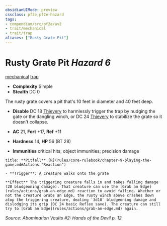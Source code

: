 ```yaml
---
obsidianUIMode: preview
cssclass: pf2e,pf2e-hazard
tags:
- compendium/src/pf2e/av2
- trait/mechanical
- trait/trap
aliases: ["Rusty Grate Pit"]
---
```

# Rusty Grate Pit *Hazard 6*  
[mechanical](mechanical.md "Mechanical Hazard Trait")  [trap](trap.md "Trap Hazard Trait")  

- **Complexity** Simple
- **Stealth** DC 0  

The rusty grate covers a pit that's 10 feet in diameter and 40 feet deep.

- **Disable** DC 18 [Thievery](skills.md#Thievery) to harmlessly trigger the trap by nudging the gate or the dangling winch, or DC 24 [Thievery](skills.md#Thievery) to stabilize the grate so it doesn't collapse.  

- **AC** 21, **Fort** +17, **Ref** +11
- **Hardness** 14, **HP** 56 (BT 28)
- **Immunities** critical hits; object immunities; precision damage

```ad-embed-ability
title: **Pitfall** [R](rules/core-rulebook/chapter-9-playing-the-game.md#Actions "Reaction")

- **Trigger**: A creature walks onto the grate

**Effect** The triggering creature falls in and takes falling damage (20 bludgeoning damage). That creature can use the [Grab an Edge](rules/actions/grab-an-edge.md) reaction to avoid falling. Whether or not the creature Grabs an Edge, the rusty winch above crashes down atop the triggering creature, dealing `3d10` bludgeoning damage and dislodging its grip (DC 24 basic Reflex save). The creature can still try to [Grab an Edge](rules/actions/grab-an-edge.md) again.
```

*Source: Abomination Vaults #2: Hands of the Devil p. 12*